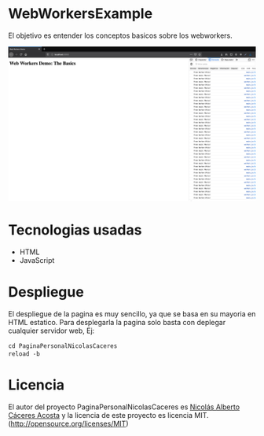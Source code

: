 # WebWorkersExample
El objetivo es entender los conceptos basicos sobre los webworkers.

![Screenshot Pag Web](https://raw.githubusercontent.com/nacaceres/CriticaVisualizacion/master/webworker.png)
# Tecnologias usadas
* HTML
* JavaScript

# Despliegue
El despliegue de la pagina es muy sencillo, ya que se basa en su mayoria en HTML estatico. Para desplegarla la pagina solo basta con deplegar cualquier servidor web, Ej:
```
cd PaginaPersonalNicolasCaceres
reload -b
```
# Licencia
El autor del proyecto PaginaPersonalNicolasCaceres es [Nicolás Alberto Cáceres Acosta](https://github.com/nacaceres) y la licencia de este proyecto es licencia MIT. (http://opensource.org/licenses/MIT) 
